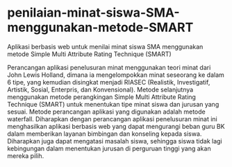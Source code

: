 # penilaian-minat-siswa-SMA-menggunakan-metode-SMART
Aplikasi berbasis web untuk menilai minat siswa SMA menggunakan metode Simple Multi Attribute Rating Technique (SMART)

Perancangan aplikasi penelusuran minat menggunakan teori minat dari John Lewis Holland, dimana ia mengelompokkan minat seseorang ke dalam 6 tipe, yang kemudian disingkat menjadi RIASEC (Realistik, Investigatif, Artistik, Sosial, Enterpris, dan Konvensional). Metode selanjutnya menggunakan metode perangkingan Simple Multi Attribute Rating Technique (SMART) untuk menentukan tipe minat siswa dan jurusan yang sesuai. Metode perancangan aplikasi yang digunakan adalah metode waterfall. Diharapkan dengan perancangan aplikasi penelusuran minat ini menghasilkan aplikasi berbasis web yang dapat mengurangi beban guru BK dalam memberikan layanan bimbingan dan konseling kepada siswa. Diharapkan juga dapat mengatasi masalah siswa, sehingga siswa tidak lagi kebingungan dalam menentukan jurusan di perguruan tinggi yang akan mereka pilih.
